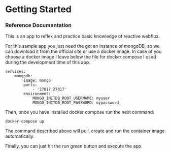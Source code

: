 # Getting Started

### Reference Documentation
This is an app to reflex and practice basic knowledge of reactive webflux.

For this sample app you just need the get an instance of mongoDB, so we can download it from the official site or use a docker image.
In case of you choose a docker image I leave below the file for docker compose I used during the development time of this app.
    
    services:
        mongodb:
            image: mongo
            ports:
                - '27017:27017'
            environment:
                MONGO_INITDB_ROOT_USERNAME: myuser
                MONGO_INITDB_ROOT_PASSWORD: mypassword

Then, once you have installed docker compose run the next command:

    docker-compose up

The command described above will pull, create and run the container image automatically.

Finally, you can just hit the run green button and execute the app.
